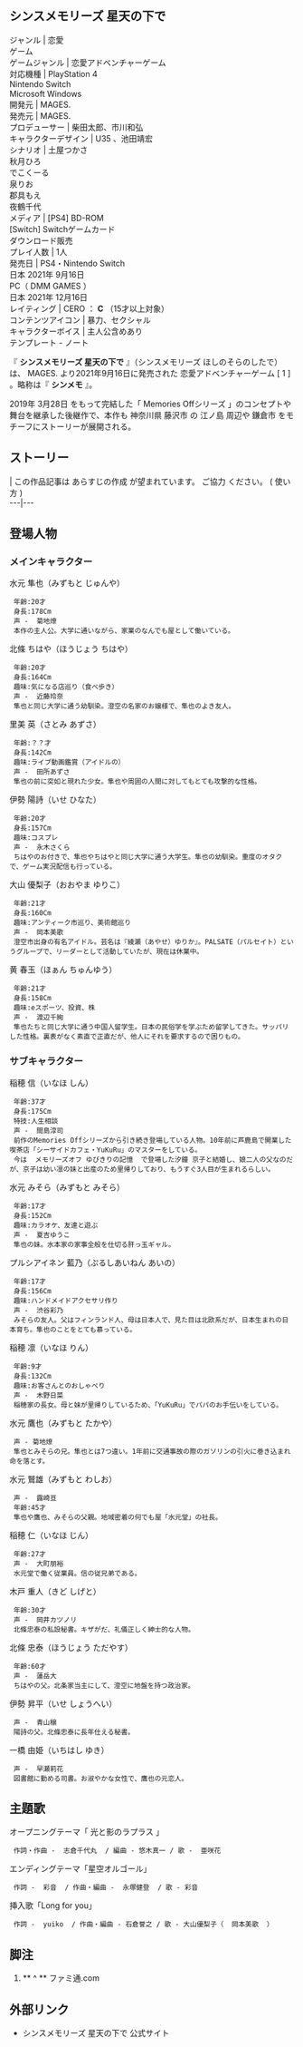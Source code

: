 シンスメモリーズ 星天の下で  
---  
ジャンル  |  恋愛   
ゲーム  
ゲームジャンル  |  恋愛アドベンチャーゲーム   
対応機種  |  PlayStation 4    
Nintendo Switch  
Microsoft Windows  
開発元  |  MAGES.   
発売元  |  MAGES.   
プロデューサー  |  柴田太郎、市川和弘   
キャラクターデザイン  |  U35  、池田靖宏   
シナリオ  |  土屋つかさ   
秋月ひろ  
でこくーる  
泉りお  
郡具もえ  
夜鶴千代  
メディア  |  [PS4]  BD-ROM    
[Switch] Switchゲームカード  
ダウンロード販売  
プレイ人数  |  1人   
発売日  |  PS4・Nintendo Switch   
日本  2021年  9月16日  
PC（  DMM GAMES  ）  
日本  2021年  12月16日  
レイティング  |  CERO  ：  **C** （15才以上対象）   
コンテンツアイコン  |  暴力、セクシャル   
キャラクターボイス  |  主人公含めあり   
テンプレート  \-  ノート  
  
『 **シンスメモリーズ 星天の下で** 』（シンスメモリーズ ほしのそらのしたで）は、  MAGES.  より2021年9月16日に発売された
恋愛アドベンチャーゲーム  [  1  ]  。略称は『 **シンメモ** 』。

2019年  3月28日  をもって完結した「  Memories Offシリーズ  」のコンセプトや舞台を継承した後継作で、本作も  神奈川県  藤沢市
の  江ノ島  周辺や  鎌倉市  をモチーフにストーリーが展開される。

##  ストーリー



|  この作品記事は  あらすじの作成  が望まれています。  ご協力  ください。  (  使い方  )  
---|---  
  
##  登場人物



###  メインキャラクター



水元 隼也（みずもと じゅんや）

     年齢:20才 
     身長:178Cm 
     声 -  菊地燎 
     本作の主人公。大学に通いながら、家業のなんでも屋として働いている。 
北條 ちはや（ほうじょう ちはや）

     年齢:20才 
     身長:164Cm 
     趣味:気になる店巡り（食べ歩き） 
     声 -  近藤玲奈 
     隼也と同じ大学に通う幼馴染。澄空の名家のお嬢様で、隼也のよき友人。 
里美 英（さとみ あずさ）

     年齢:？？才 
     身長:142Cm 
     趣味:ライブ動画鑑賞（アイドルの） 
     声 -  田所あずさ 
     隼也の前に突如と現れた少女。隼也や周囲の人間に対してもとても攻撃的な性格。 
伊勢 陽詩（いせ ひなた）

     年齢:20才 
     身長:157Cm 
     趣味:コスプレ 
     声 -  永木さくら 
     ちはやのお付きで、隼也やちはやと同じ大学に通う大学生。隼也の幼馴染。重度のオタクで、ゲーム実況配信も行っている。 
大山 優梨子（おおやま ゆりこ）

     年齢:21才 
     身長:160Cm 
     趣味:アンティーク市巡り、美術館巡り 
     声 -  岡本美歌 
     澄空市出身の有名アイドル。芸名は『綾瀬（あやせ）ゆりか』。PALSATE（パルセイト）というグループで、リーダーとして活動していたが、現在は休業中。 
黄 春玉（ほぁん ちゅんゆう）

     年齢:21才 
     身長:158Cm 
     趣味:eスポーツ、投資、株 
     声 -  渡辺千絢 
     隼也たちと同じ大学に通う中国人留学生。日本の民俗学を学ぶため留学してきた。サッパリした性格。裏表がなく素直で正直だが、他人にそれを要求するので困りもの。 

###  サブキャラクター



稲穂 信（いなほ しん）

     年齢:37才 
     身長:175Cm 
     特技:人生相談 
     声 -  間島淳司 
     前作のMemories Offシリーズから引き続き登場している人物。10年前に芦鹿島で開業した喫茶店「シーサイドカフェ・YuKuRu」のマスターをしている。 
     今は  メモリーズオフ ゆびきりの記憶  で登場した汐鐘 京子と結婚し、娘二人の父なのだが、京子は幼い凛の妹と出産のため里帰りしており、もうすぐ3人目が生まれるらしい。 
水元 みそら（みずもと みそら）

     年齢:17才 
     身長:152Cm 
     趣味:カラオケ、友達と遊ぶ 
     声 -  夏吉ゆうこ 
     隼也の妹。水本家の家事全般を仕切る肝っ玉ギャル。 
プルシアイネン 藍乃（ぷるしあいねん あいの）

     年齢:17才 
     身長:156Cm 
     趣味:ハンドメイドアクセサリ作り 
     声 -  渋谷彩乃 
     みそらの友人。父はフィンランド人、母は日本人で、見た目は北欧系だが、日本生まれの日本育ち。隼也のことをとても慕っている。 
稲穂 凛（いなほ りん）

     年齢:9才 
     身長:132Cm 
     趣味:お客さんとのおしゃべり 
     声 -  木野日菜 
     稲穂家の長女。母と妹が里帰りしているため、「YuKuRu」でパパのお手伝いをしている。 
水元 鷹也（みずもと たかや）

     声 - 菊地燎 
     隼也とみそらの兄。隼也とは7つ違い。1年前に交通事故の際のガソリンの引火に巻き込まれ命を落とす。 
水元 鷲雄（みずもと わしお）

     声 -  露崎亘 
     年齢:45才 
     隼也や鷹也、みそらの父親。地域密着の何でも屋「水元堂」の社長。 
稲穂 仁（いなほ じん）

     年齢:27才 
     声 -  大町朋裕 
     水元堂で働く従業員。信の従兄弟である。 
木戸 重人（きど しげと）

     年齢:30才 
     声 -  岡井カツノリ 
     北條忠泰の私設秘書。キザがだ、礼儀正しく紳士的な人物。 
北條 忠泰（ほうじょう ただやす）

     年齢:60才 
     声 -  蓮岳大 
     ちはやの父。北条家当主にして、澄空に地盤を持つ政治家。 
伊勢 昇平（いせ しょうへい）

     声 -  青山穣 
     陽詩の父。北條忠泰に長年仕える秘書。 
一橋 由姫（いちはし ゆき）

     声 -  早瀬莉花 
     図書館に勤める司書。お淑やかな女性で、鷹也の元恋人。 

##  主題歌



オープニングテーマ「  光と影のラプラス  」

     作詞・作曲 -  志倉千代丸  / 編曲 - 悠木真一 / 歌 -  亜咲花 
エンディングテーマ「星空オルゴール」

     作詞 -  彩音  / 作曲・編曲 -  永塚健登  / 歌 - 彩音 
挿入歌「Long for you」

     作詞 -  yuiko  / 作曲・編曲 - 石倉誉之 / 歌 - 大山優梨子（  岡本美歌  ） 

##  脚注



  1. ** ^  ** ファミ通.com 

##  外部リンク



  * シンスメモリーズ 星天の下で 公式サイト 

